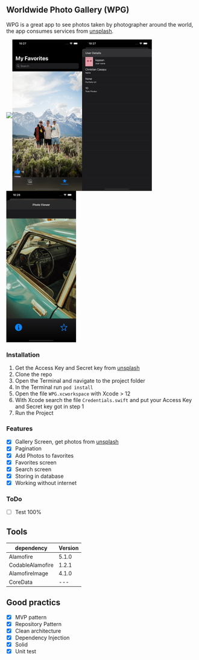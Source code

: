 ## Worldwide Photo Gallery (WPG)

WPG is a great app to see photos taken by photographer around the world, the app consumes services from [unsplash](https://unsplash.com/developers).

<img align="center" src="https://github.com/jordy2015/WPG/blob/develop/images/gallery.png" height=400><img align="center" src="https://github.com/jordy2015/WPG/blob/develop/images/favorites.png" height=400><img align="center" src="https://github.com/jordy2015/WPG/blob/develop/images/profile.png" height=400><img align="center" src="https://github.com/jordy2015/WPG/blob/develop/images/viewer.png" height=400>


### Installation

1. Get the Access Key and Secret key from [unsplash](https://unsplash.com/developers)
2. Clone the repo
3. Open the Terminal and navigate to the project folder
4. In the Terminal run `pod install`
5. Open the file `WPG.xcworkspace` with Xcode > 12
6. With Xcode search the file `Credentials.swift` and put your Access Key and Secret key got in step 1
7. Run the Project

### Features

- [x] Gallery Screen, get photos from [unsplash](https://unsplash.com/developers)
- [x] Pagination
- [x] Add Photos to favorites 
- [x] Favorites screen
- [x] Search screen
- [x] Storing in database
- [x] Working without internet

### ToDo

- [ ] Test 100%

## Tools

| dependency     | Version                      |
| --------- | ---------------------------- |
| Alamofire | 5.1.0 |
| CodableAlamofire | 1.2.1 |
| AlamofireImage | 4.1.0 |
| CoreData | --- |

## Good practics

- [x] MVP pattern
- [x] Repository Pattern
- [x] Clean architecture
- [x] Dependency Injection
- [x] Solid
- [x] Unit test
